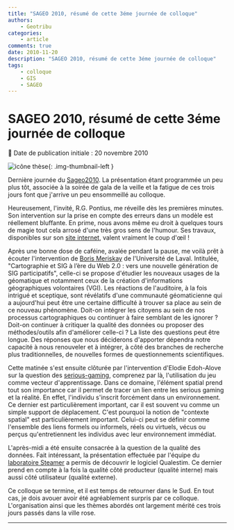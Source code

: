 ```yaml
---
title: "SAGEO 2010, résumé de cette 3éme journée de colloque"
authors:
    - Geotribu
categories:
    - article
comments: true
date: 2010-11-20
description: "SAGEO 2010, résumé de cette 3éme journée de colloque"
tags:
    - colloque
    - GIS
    - SAGEO
---
```


# SAGEO 2010, résumé de cette 3éme journée de colloque

:calendar: Date de publication initiale : 20 novembre 2010

![icône thèse](https://cdn.geotribu.fr/img/logos-icones/divers/these.png "icône thèse"){: .img-thumbnail-left }

Dernière journée du [Sageo2010](http://sageo10.univ-toulouse.fr/). La présentation étant programmée un peu plus tôt, associée à la soirée de gala de la veille et la fatigue de ces trois jours font que j'arrive un peu ensommeillé au colloque.

Heureusement, l'invité, R.G. Pontius, me réveille dès les premières minutes. Son intervention sur la prise en compte des erreurs dans un modèle est réellement bluffante. En prime, nous avons même eu droit à quelques tours de magie tout cela arrosé d'une très gros sens de l'humour. Ses travaux, disponibles sur son [site internet](http://www.clarku.edu/~rpontius/), valent vraiment le coup d'œil !

Après une bonne dose de caféine, avalée pendant la pause, me voilà prêt à écouter l'intervention de [Boris Meriskay](http://ulaval.academia.edu/MericskayBoris/About) de l'Université de Laval. Intitulée, "Cartographie et SIG à l’ère du Web 2.0 : vers une nouvelle génération de SIG participatifs", celle-ci se propose d'étudier les nouveaux usages de la géomatique et notamment ceux de la création d'informations géographiques volontaires (VGI). Les réactions de l'auditoire, à la fois intrigué et sceptique, sont révélatifs d'une communauté géomaticienne qui a aujourd'hui peut être une certaine difficulté à trouver sa place au sein de ce nouveau phénomène. Doit-on intégrer les citoyens au sein de nos processus cartographiques ou continuer à faire semblant de les ignorer ? Doit-on continuer à critiquer la qualité des données ou proposer des méthodes/outils afin d'améliorer celle-ci ? La liste des questions peut être longue. Des réponses que nous déciderons d'apporter dépendra notre capacité à nous renouveler et à intégrer, à côté des branches de recherche plus traditionnelles, de nouvelles formes de questionnements scientifiques.

Cette matinée s'est ensuite clôturée par l'intervention d'Elodie Edoh-Alove sur la question des [serious-gaming](https://fr.wikipedia.org/wiki/Jeu_s%C3%A9rieux), comprenez par là, l'utilisation du jeu comme vecteur d'apprentissage. Dans ce domaine, l'élément spatial prend tout son importance car il permet de tracer un lien entre les serious gaming et la réalité. En effet, l'individu s'inscrit forcément dans un environnement. Ce dernier est particulièrement important, car il est souvent vu comme un simple support de déplacement. C'est pourquoi la notion de "contexte spatial" est particulièrement important. Celui-ci peut se définir comme l'ensemble des liens formels ou informels, réels ou virtuels, vécus ou perçus qu'entretiennent les individus avec leur environnement immédiat.

L'après-midi a été ensuite consacrée à la question de la qualité des données. Fait intéressant, la présentation effectuée par l'équipe du [laboratoire Steamer](http://www.liglab.fr/spip.php?article261) a permis de découvrir le logiciel Qualestim. Ce dernier prend en compte à la fois la qualité côté producteur (qualité interne) mais aussi côté utilisateur (qualité externe).

Ce colloque se termine, et il est temps de retourner dans le Sud. En tout cas, je dois avouer avoir été agréablement surpris par ce colloque. L'organisation ainsi que les thèmes abordés ont largement mérité ces trois jours passés dans la ville rose.

----

<!-- geotribu:authors-block -->
